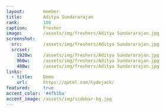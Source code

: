 ```yaml
---
layout:       member
title:        Aditya Sundararajan
rank:         100
caption:      Fresher
image:        /assets/img/freshers/Aditya Sundararajan.jpg
screenshot:
  src:        /assets/img/freshers/Aditya Sundararajan.jpg
  srcset:
    1920w:    /assets/img/freshers/Aditya Sundararajan.jpg
    960w:     /assets/img/freshers/Aditya Sundararajan.jpg
    480w:     /assets/img/freshers/Aditya Sundararajan.jpg
links:
  - title:    Demo
    url:      https://qwtel.com/hydejack/
featured:     true
accent_color: '#4fb1ba'
accent_image: /assets/img/sidebar-bg.jpg
---
```

